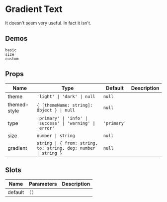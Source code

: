 # Gradient Text
It doesn't seem very useful. In fact it isn't.

## Demos

```demo
basic
size
custom
```

## Props
|Name|Type|Default|Description|
|-|-|-|-|
|theme|`'light' \| 'dark' \| null`|`null`||
|themed-style|`{ [themeName: string]: Object } \| null`|`null`||
|type|`'primary' \| 'info' \| 'success' \| 'warning' \| 'error'`|`'primary'`||
|size|`number \| string`|`null`||
|gradient|`string \| { from: string, to: string, deg: number \| string }`|`null`||

## Slots
|Name|Parameters|Description|
|-|-|-|
|default|`()`||
